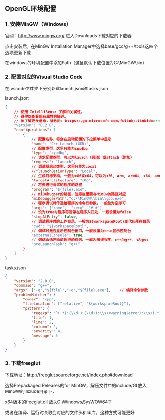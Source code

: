 ## OpenGL环境配置

### 1. 安装MinGW（Windows）

官网：http://www.mingw.org/ 进入Downloads下载对应的下载器

点击安装后，在MinGw Installation Manager中选择base/gcc/g++/tools这四个选项更新下载

在windows的环境配置中添加Path（这里默认下载位置为C:\MinGW\bin）

### 2. 配置对应的Visual Studio Code

在.vscode文件夹下分别新建launch.json和tasks.json

launch.json:

```json
{
    // 使用 IntelliSense 了解相关属性。 
    // 悬停以查看现有属性的描述。
    // 欲了解更多信息，请访问: https://go.microsoft.com/fwlink/?linkid=830387
    "version": "0.2.0",
    "configurations": [
        {
            // 配置名称，将会在启动配置的下拉菜单中显示
            "name": "C++ Launch (GDB)",        
            // 配置类型，这里只能为cppdbg
            "type": "cppdbg",     
            // 请求配置类型，可以为launch（启动）或attach（附加）
            "request": "launch",          
            // 调试器启动类型，这里只能为Local
            //"launchOptionType": "Local",    
            // 生成目标架构，一般为x86或x64，可以为x86, arm, arm64, x64, amd64, x86_64
            "targetArchitecture": "x86",      
            // 将要进行调试的程序的路径
            "program": "${file}.exe",     
            // miDebugger的路径，注意这里要与MinGw的路径对应
            "miDebuggerPath":"c:\\MinGW\\bin\\gdb.exe", 
            // 程序调试时传递给程序的命令行参数，一般设为空即可
            "args": ["name",  "zerg", "# #"],    
            // 设为true时程序将暂停在程序入口处，一般设置为false
            "stopAtEntry": false,          
            // 调试程序时的工作目录，一般为${workspaceRoot}即代码所在目录
            "cwd": "${workspaceRoot}",      
            // 调试时是否显示控制台窗口，一般设置为true显示控制台
            "externalConsole": true,       
            // 调试会话开始前执行的任务，一般为编译程序，c++为g++, c为gcc
            "preLaunchTask": "g++"　　                  
        }
    ]
}
```

tasks.json

```json
{
    "version": "2.0.0",
    "command": "g++",
    "args": ["-g","${file}","-o","${file}.exe"],    // 编译命令参数
    "problemMatcher": {
        "owner": "cpp",
        "fileLocation": ["relative", "${workspaceRoot}"],
        "pattern": {
            "regexp": "^(.*):(\\d+):(\\d+):\\s+(warning|error):\\s+(.*)$",
            "file": 1,
            "line": 2,
            "column": 3,
            "severity": 4,
            "message": 5
        }
    }
}
```

### 3. 下载freeglut

下载地址：http://freeglut.sourceforge.net/index.php#download

选择Prepackaged Releases的for MinGW，解压文件中的include/GL放入MinGW的include目录下，

x64版本的freeglut.dll 放入C:\Windows\SysWOW64下

或者在编译、运行时关联到对应的文件头和lib库，这种方式可能更好

